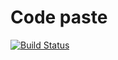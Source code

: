 # Code paste

[![Build Status](https://ci.homecomputing.fr/code-paste/build/status)](https://ci.homecomputing.fr/code-paste)
